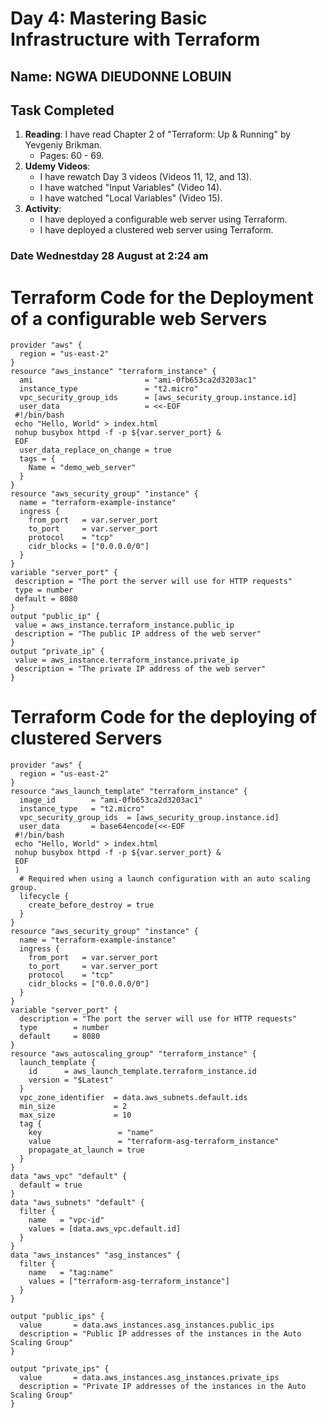 # Day 4: Mastering Basic Infrastructure with Terraform

## Name: NGWA DIEUDONNE LOBUIN 
## Task Completed

1. **Reading**: I have read Chapter 2 of "Terraform: Up & Running" by Yevgeniy Brikman.
   - Pages: 60 - 69.
2. **Udemy Videos**: 
   - I have rewatch Day 3 videos (Videos 11, 12, and 13).
   -  I have watched "Input Variables" (Video 14).
   -  I have watched "Local Variables" (Video 15). 
3. **Activity**: 
   -  I have deployed a configurable web server using Terraform.
   -  I have deployed a clustered web server using Terraform.
### Date Wednestday 28 August at 2:24 am


# Terraform Code for the Deployment of a configurable web Servers
```hcl
provider "aws" {
  region = "us-east-2"
}
resource "aws_instance" "terraform_instance" {
  ami                         = "ami-0fb653ca2d3203ac1"
  instance_type               = "t2.micro"
  vpc_security_group_ids      = [aws_security_group.instance.id]
  user_data                   = <<-EOF
 #!/bin/bash
 echo "Hello, World" > index.html
 nohup busybox httpd -f -p ${var.server_port} &
 EOF
  user_data_replace_on_change = true
  tags = {
    Name = "demo_web_server"
  }
}
resource "aws_security_group" "instance" {
  name = "terraform-example-instance"
  ingress {
    from_port   = var.server_port
    to_port     = var.server_port
    protocol    = "tcp"
    cidr_blocks = ["0.0.0.0/0"]
  }
}
variable "server_port" {
 description = "The port the server will use for HTTP requests"
 type = number
 default = 8080
}
output "public_ip" {
 value = aws_instance.terraform_instance.public_ip
 description = "The public IP address of the web server"
}
output "private_ip" {
 value = aws_instance.terraform_instance.private_ip
 description = "The private IP address of the web server"
}
```

# Terraform Code for the deploying of clustered Servers

```hcl
provider "aws" {
  region = "us-east-2"
}
resource "aws_launch_template" "terraform_instance" {
  image_id        = "ami-0fb653ca2d3203ac1"
  instance_type   = "t2.micro"
  vpc_security_group_ids  = [aws_security_group.instance.id]
  user_data       = base64encode(<<-EOF
 #!/bin/bash
 echo "Hello, World" > index.html
 nohup busybox httpd -f -p ${var.server_port} &
 EOF
 )
  # Required when using a launch configuration with an auto scaling group.
  lifecycle {
    create_before_destroy = true
  }
}
resource "aws_security_group" "instance" {
  name = "terraform-example-instance"
  ingress {
    from_port   = var.server_port
    to_port     = var.server_port
    protocol    = "tcp"
    cidr_blocks = ["0.0.0.0/0"]
  }
}
variable "server_port" {
  description = "The port the server will use for HTTP requests"
  type        = number
  default     = 8080
}
resource "aws_autoscaling_group" "terraform_instance" {
  launch_template {
    id      = aws_launch_template.terraform_instance.id
    version = "$Latest"
  }
  vpc_zone_identifier  = data.aws_subnets.default.ids
  min_size             = 2
  max_size             = 10
  tag {
    key                 = "name"
    value               = "terraform-asg-terraform_instance"
    propagate_at_launch = true
  }
}
data "aws_vpc" "default" {
  default = true
}
data "aws_subnets" "default" {
  filter {
    name   = "vpc-id"
    values = [data.aws_vpc.default.id]
  }
}
data "aws_instances" "asg_instances" {
  filter {
    name   = "tag:name"
    values = ["terraform-asg-terraform_instance"]
  }
}

output "public_ips" {
  value       = data.aws_instances.asg_instances.public_ips
  description = "Public IP addresses of the instances in the Auto Scaling Group"
}

output "private_ips" {
  value       = data.aws_instances.asg_instances.private_ips
  description = "Private IP addresses of the instances in the Auto Scaling Group"
}
```
   
